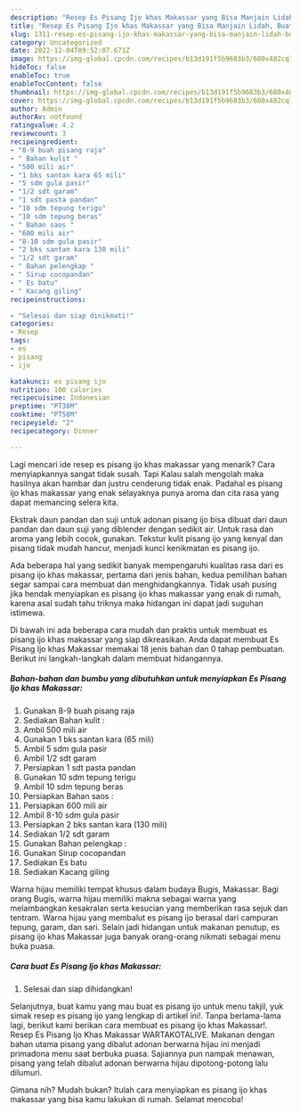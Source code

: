 ```yaml
---
description: "Resep Es Pisang Ijo khas Makassar yang Bisa Manjain Lidah, Buat Buka Puasa Menggugah Selera"
title: "Resep Es Pisang Ijo khas Makassar yang Bisa Manjain Lidah, Buat Buka Puasa Menggugah Selera"
slug: 1311-resep-es-pisang-ijo-khas-makassar-yang-bisa-manjain-lidah-buat-buka-puasa-menggugah-selera
category: Uncategorized
date: 2022-12-04T09:52:07.671Z
image: https://img-global.cpcdn.com/recipes/b13d191f5b9683b3/680x482cq70/es-pisang-ijo-khas-makassar-foto-resep-utama.jpg
hideToc: false
enableToc: true
enableTocContent: false
thumbnail: https://img-global.cpcdn.com/recipes/b13d191f5b9683b3/680x482cq70/es-pisang-ijo-khas-makassar-foto-resep-utama.jpg
cover: https://img-global.cpcdn.com/recipes/b13d191f5b9683b3/680x482cq70/es-pisang-ijo-khas-makassar-foto-resep-utama.jpg
author: Admin
authorAv: notfound
ratingvalue: 4.2
reviewcount: 3
recipeingredient:
- "8-9 buah pisang raja"
- " Bahan kulit "
- "500 mili air"
- "1 bks santan kara 65 mili"
- "5 sdm gula pasir"
- "1/2 sdt garam"
- "1 sdt pasta pandan"
- "10 sdm tepung terigu"
- "10 sdm tepung beras"
- " Bahan saos "
- "600 mili air"
- "8-10 sdm gula pasir"
- "2 bks santan kara 130 mili"
- "1/2 sdt garam"
- " Bahan pelengkap "
- " Sirup cocopandan"
- " Es batu"
- " Kacang giling"
recipeinstructions:

- "Selesai dan siap dinikmati!"
categories:
- Resep
tags:
- es
- pisang
- ijo

katakunci: es pisang ijo 
nutrition: 100 calories
recipecuisine: Indonesian
preptime: "PT38M"
cooktime: "PT58M"
recipeyield: "2"
recipecategory: Dinner

---
```



Lagi mencari ide resep es pisang ijo khas makassar yang menarik? Cara menyiapkannya sangat tidak susah. Tapi Kalau salah mengolah maka hasilnya akan hambar dan justru cenderung tidak enak. Padahal es pisang ijo khas makassar yang enak selayaknya punya aroma dan cita rasa yang dapat memancing selera kita.


Ekstrak daun pandan dan suji untuk adonan pisang ijo bisa dibuat dari daun pandan dan daun suji yang diblender dengan sedikit air. Untuk rasa dan aroma yang lebih cocok, gunakan. Tekstur kulit pisang ijo yang kenyal dan pisang tidak mudah hancur, menjadi kunci kenikmatan es pisang ijo.

Ada beberapa hal yang sedikit banyak mempengaruhi kualitas rasa dari es pisang ijo khas makassar, pertama dari jenis bahan, kedua pemilihan bahan segar sampai cara membuat dan menghidangkannya. Tidak usah pusing jika hendak menyiapkan es pisang ijo khas makassar yang enak di rumah, karena asal sudah tahu triknya maka hidangan ini dapat jadi suguhan istimewa.


Di bawah ini ada beberapa cara mudah dan praktis untuk membuat es pisang ijo khas makassar yang siap dikreasikan. Anda dapat membuat Es Pisang Ijo khas Makassar memakai 18 jenis bahan dan 0 tahap pembuatan. Berikut ini langkah-langkah dalam membuat hidangannya.

<!--inarticleads1-->

##### Bahan-bahan dan bumbu yang dibutuhkan untuk menyiapkan Es Pisang Ijo khas Makassar:

1. Gunakan 8-9 buah pisang raja
1. Sediakan  Bahan kulit :
1. Ambil 500 mili air
1. Gunakan 1 bks santan kara (65 mili)
1. Ambil 5 sdm gula pasir
1. Ambil 1/2 sdt garam
1. Persiapkan 1 sdt pasta pandan
1. Gunakan 10 sdm tepung terigu
1. Ambil 10 sdm tepung beras
1. Persiapkan  Bahan saos :
1. Persiapkan 600 mili air
1. Ambil 8-10 sdm gula pasir
1. Persiapkan 2 bks santan kara (130 mili)
1. Sediakan 1/2 sdt garam
1. Gunakan  Bahan pelengkap :
1. Gunakan  Sirup cocopandan
1. Sediakan  Es batu
1. Sediakan  Kacang giling


Warna hijau memiliki tempat khusus dalam budaya Bugis, Makassar. Bagi orang Bugis, warna hijau memiliki makna sebagai warna yang melambangkan kesakralan serta kesucian yang memberikan rasa sejuk dan tentram. Warna hijau yang membalut es pisang ijo berasal dari campuran tepung, garam, dan sari. Selain jadi hidangan untuk makanan penutup, es pisang ijo khas Makassar juga banyak orang-orang nikmati sebagai menu buka puasa. 

<!--inarticleads2-->

##### Cara buat Es Pisang Ijo khas Makassar:


1. Selesai dan siap dihidangkan!

Selanjutnya, buat kamu yang mau buat es pisang ijo untuk menu takjil, yuk simak resep es pisang ijo yang lengkap di artikel ini!. Tanpa berlama-lama lagi, berikut kami berikan cara membuat es pisang ijo khas Makassar!. Resep Es Pisang Ijo Khas Makassar WARTAKOTALIVE. Makanan dengan bahan utama pisang yang dibalut adonan berwarna hijau ini menjadi primadona menu saat berbuka puasa. Sajiannya pun nampak menawan, pisang yang telah dibalut adonan berwarna hijau dipotong-potong lalu dilumuri. 

Gimana nih? Mudah bukan? Itulah cara menyiapkan es pisang ijo khas makassar yang bisa kamu lakukan di rumah. Selamat mencoba!

